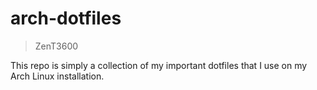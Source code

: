 # arch-dotfiles
> ZenT3600

This repo is simply a collection of my important dotfiles that I use on my Arch Linux installation.
